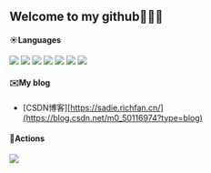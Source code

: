



## Welcome to my github👏👏👏
#### ☀️Languages
![](https://img.shields.io/badge/Language-Java-red) ![](https://img.shields.io/badge/Language-Python-vermeil) ![](https://img.shields.io/badge/Language-html-blue) ![](https://img.shields.io/badge/Language-css-darkgreen) ![](https://img.shields.io/badge/Language-javascript-violet) ![](https://img.shields.io/badge/Language-Vue-brown) ![](https://img.shields.io/badge/Language-Linux-gold)

#### ✉️My blog
- [CSDN博客][https://sadie.richfan.cn/](https://blog.csdn.net/m0_50116974?type=blog)

#### 🏃Actions
<img src="https://github-readme-streak-stats.herokuapp.com/?user=chaizwj"></img>




  

